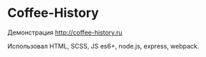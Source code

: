 # Coffee-History

Демонстрация http://coffee-history.ru

Использовал HTML, SCSS, JS es6+, node.js, express, webpack.



